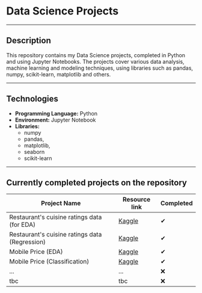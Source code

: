 # Data Science Projects
---

## Description
This repository contains my Data Science projects, completed in Python and using Jupyter Notebooks. The projects cover various data analysis, machine learning and modeling techniques, using libraries such as pandas, numpy, scikit-learn, matplotlib and others.

---
## Technologies
- **Programming Language:** Python
- **Environment:** Jupyter Notebook
- **Libraries:**
    - numpy 
    - pandas,
    - matplotlib,
    - seaborn
    - scikit-learn

---
## Currently completed projects on the repository
| Project Name | Resource link | Completed |
|--------------|---------------|-----------|
| Restaurant's cuisine ratings data (for EDA) | [Kaggle](https://www.kaggle.com/datasets/surajjha101/cuisine-rating) | ✔  |
| Restaurant's cuisine ratings data (Regression) | [Kaggle](https://www.kaggle.com/datasets/surajjha101/cuisine-rating) | ✔  |
| Mobile Price (EDA)| [Kaggle](https://www.kaggle.com/datasets/iabhishekofficial/mobile-price-classification) | ✔  |
| Mobile Price (Classification)| [Kaggle](https://www.kaggle.com/datasets/iabhishekofficial/mobile-price-classification) | ✔  |
| ... | ... | ❌ |
| tbc | tbc | ❌ |
